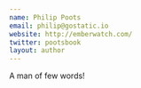 ```yaml
---
name: Philip Poots
email: philip@gostatic.io
website: http://emberwatch.com/
twitter: pootsbook
layout: author
---
```

A man of few words!

